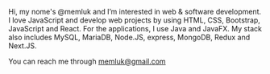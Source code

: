 Hi, my nome's @memluk and I’m interested in web & software development.
I love JavaScript and develop web projects by using HTML, CSS, Bootstrap, JavaScript and React. For the applications, I use Java and JavaFX.
My stack also includes MySQL, MariaDB, Node.JS, express, MongoDB, Redux and Next.JS.

You can reach me through memluk@gmail.com
